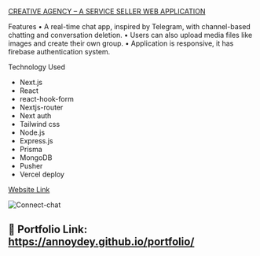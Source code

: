 [CREATIVE AGENCY – A SERVICE SELLER WEB APPLICATION](https://github.com/annoydey/Chat-Application)

Features 
•	A real-time chat app, inspired by Telegram, with channel-based chatting and conversation deletion.
•	Users can also upload media files like images and create their own group.
•	Application is responsive, it has firebase authentication system.

Technology Used    
* Next.js
* React  
* react-hook-form  
* Nextjs-router
* Next auth   
* Tailwind css
* Node.js  
* Express.js 
* Prisma 
* MongoDB 
* Pusher    
* Vercel deploy  

[Website Link](https://connect-chat-application.vercel.app/)  

![Connect-chat](https://github.com/annoydey/Chat-Application/assets/43465122/4f4b0148-589a-43b9-8e7d-f9b7b3c0f06a)

## 🔗 Portfolio Link: https://annoydey.github.io/portfolio/




